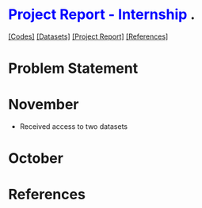 # <span style="color:blue"> Project Report - Internship </span>.
[[Codes]]()   [[Datasets]]( vikasTmz.github.io/inriastars/Datasets.md
)
[[Project Report]]() [[References]]()


Problem Statement
=================

<Description>


November
============


-   Received access to two datasets

October
============


References
============

